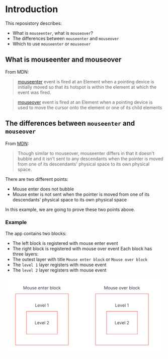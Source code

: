 # Introduction

This reposistory describes:
- What is `mouseenter`, what is `mouseover`?
- The differences between `mouseenter` and `mouseover`
- Which to use `mouseenter` or `mouseover`

## What is mouseenter and mouseover
From MDN:
> [mouseenter](https://developer.mozilla.org/en-US/docs/Web/API/Element/mouseenter_event) event is fired at an Element when a pointing device is initially moved so that its hotspot is within the element at which the event was fired.

> [mouseover](https://developer.mozilla.org/en-US/docs/Web/API/Element/mouseover_event) event is fired at an Element when a pointing device is used to move the cursor onto the element or one of its child elements

## The differences between `mouseenter` and `mouseover`
From [MDN](https://developer.mozilla.org/en-US/docs/Web/API/Element/mouseenter_event#usage_notes):
> Though similar to mouseover, mouseenter differs in that it doesn't bubble and it isn't sent to any descendants when the pointer is moved from one of its descendants' physical space to its own physical space.

There are two different points:
- Mouse enter does not bubble
- Mouse enter is not sent when the pointer is moved from one of its descendants' physical space to its own physical space

In this example, we are going to prove these two points above.

### Example
The app contains two blocks:
- The left block is registered with mouse enter event
- The right block is registered with mouse over event
Each block has three layers:
- The outest layer with title `Mouse enter block` or `Mouse over block`
- The `level 1` layer registers with mouse event
- The `level 2` layer registers with mouse event

![The mouse example structure](/src/assets/mouse-example.png)
